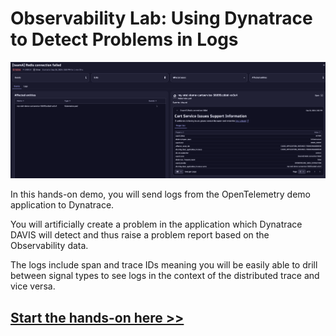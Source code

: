 # Observability Lab: Using Dynatrace to Detect Problems in Logs

![problem details](docs/images/problem-details.png)

In this hands-on demo, you will send logs from the OpenTelemetry demo application to Dynatrace.

You will artificially create a problem in the application which Dynatrace DAVIS will detect and thus raise a problem report based on the Observability data.

The logs include span and trace IDs meaning you will be easily able to drill between signal types to see logs in the context of the distributed trace and vice versa.

## [Start the hands-on here >>](https://dynatrace.github.io/obslab-log-problem-detection)
